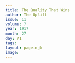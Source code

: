 ```yaml
---
title: The Quality That Wins
author: The Uplift
issue: 11
volume: 7
year: 1917
month: 27
day: VI
tags:
layout: page.njk
image:
---
```





